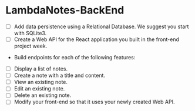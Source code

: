 # LambdaNotes-BackEnd

- [ ] Add data persistence using a Relational Database. We suggest you start with SQLite3.
- [ ] Create a Web API for the React application you built in the front-end project week.
- Build endpoints for each of the following features:
- [ ] Display a list of notes.
- [ ] Create a note with a title and content.
- [ ] View an existing note.
- [ ] Edit an existing note.
- [ ] Delete an existing note.
- [ ] Modify your front-end so that it uses your newly created Web API.